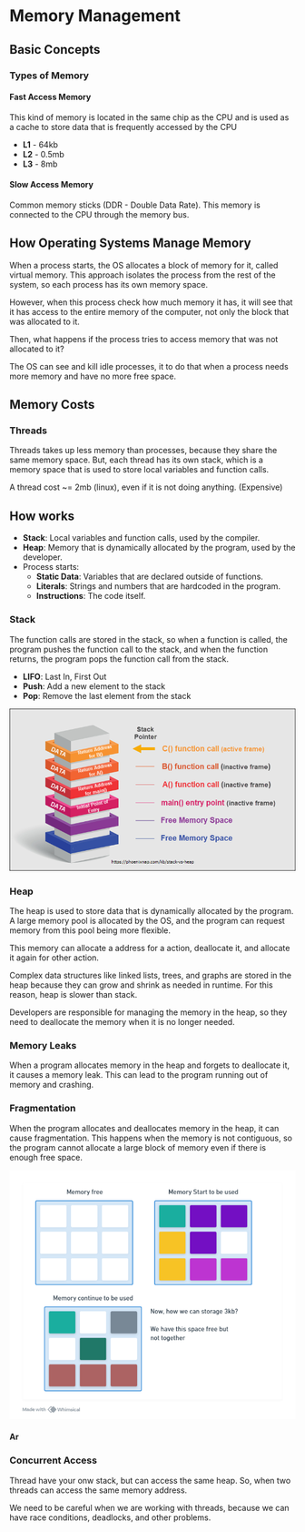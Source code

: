 # Memory Management

## Basic Concepts

### Types of Memory

#### **Fast Access Memory**

This kind of memory is located in the same chip as the CPU and is used as a cache to store data that is frequently accessed by the CPU

- **L1** - 64kb
- **L2** - 0.5mb
- **L3** - 8mb

#### **Slow Access Memory**

Common memory sticks (DDR - Double Data Rate). This memory is connected to the CPU through the memory bus.

## How Operating Systems Manage Memory

When a process starts, the OS allocates a block of memory for it, called virtual memory. This approach isolates the process from the rest of the system, so each process has its own memory space.

However, when this process check how much memory it has, it will see that it has access to the entire memory of the computer, not only the block that was allocated to it.

Then, what happens if the process tries to access memory that was not allocated to it?

The OS can see and kill idle processes, it to do that when a process needs more memory and have no more free space.

## Memory Costs

### Threads

Threads takes up less memory than processes, because they share the same memory space. But, each thread has its own stack, which is a memory space that is used to store local variables and function calls.

A thread cost ~= 2mb (linux), even if it is not doing anything. (Expensive)

## How works

- **Stack**: Local variables and function calls, used by the compiler.
- **Heap**: Memory that is dynamically allocated by the program, used by the developer.
- Process starts:
  - **Static Data**: Variables that are declared outside of functions.
  - **Literals**: Strings and numbers that are hardcoded in the program.
  - **Instructions**: The code itself.

### Stack

The function calls are stored in the stack, so when a function is called, the program pushes the function call to the stack, and when the function returns, the program pops the function call from the stack.

- **LIFO**: Last In, First Out
- **Push**: Add a new element to the stack
- **Pop**: Remove the last element from the stack

![stack](img/stack.png)

### Heap

The heap is used to store data that is dynamically allocated by the program. A large memory pool is allocated by the OS, and the program can request memory from this pool being more flexible.

This memory can allocate a address for a action, deallocate it, and allocate it again for other action.

Complex data structures like linked lists, trees, and graphs are stored in the heap because they can grow and shrink as needed in runtime. For this reason, heap is slower than stack.

Developers are responsible for managing the memory in the heap, so they need to deallocate the memory when it is no longer needed.

### Memory Leaks

When a program allocates memory in the heap and forgets to deallocate it, it causes a memory leak. This can lead to the program running out of memory and crashing.

### Fragmentation

When the program allocates and deallocates memory in the heap, it can cause fragmentation. This happens when the memory is not contiguous, so the program cannot allocate a large block of memory even if there is enough free space.

![Fragmentation](img/fragmentation.png)

#### Ar

### Concurrent Access

Thread have your onw stack, but can access the same heap. So, when two threads can access the same memory address.

We need to be careful when we are working with threads, because we can have race conditions, deadlocks, and other problems.
